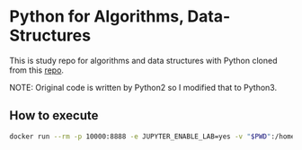 # Python for Algorithms, Data-Structures

This is study repo for algorithms and data structures with Python cloned from this [repo](https://github.com/jmportilla/Python-for-Algorithms--Data-Structures--and-Interviews).

NOTE: Original code is written by Python2 so I modified that to Python3.

## How to execute

```bash
docker run --rm -p 10000:8888 -e JUPYTER_ENABLE_LAB=yes -v "$PWD":/home/jovyan/work jupyter/scipy-notebook
```
